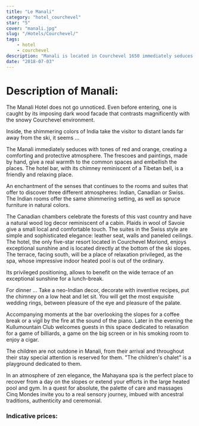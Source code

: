 ```yaml
---
title: "Le Manali"
category: "hotel_courchevel"
star: "5"
cover: "manali.jpg"
slug: "/Hotels/Courchevel/"
tags:
    - hotel
    - courchevel
description: "Manali is located in Courchevel 1650 immediately seduces with tones of red and orange, creating a comforting and protective atmosphere. The frescoes and paintings, made by hand, give a real warmth to the common areas and embellish them while the hotel bar, with its chimney reminiscent of a Tibetan bell offers a friendly and relaxing place "
date: "2018-07-03"
--- 
```

 
# Description of Manali:

The Manali Hotel does not go unnoticed. Even before entering, one is caught by its imposing dark wood facade that contrasts magnificently with the snowy Courchevel environment.

Inside, the shimmering colors of India take the visitor to distant lands far away from the ski, it seems ...

The Manali immediately seduces with tones of red and orange, creating a comforting and protective atmosphere.
The frescoes and paintings, made by hand, give a real warmth to the common spaces and embellish the places. The hotel bar, with its chimney reminiscent of a Tibetan bell, is a friendly and relaxing place.

An enchantment of the senses that continues to the rooms and suites that offer to discover three different atmospheres: Indian, Canadian or Swiss. The Indian rooms offer the same shimmering setting, as well as spruce furniture in natural colors.

The Canadian chambers celebrate the forests of this vast country and have a natural wood log decor reminiscent of a cabin. Plaids in wool of Savoie give a small local and comfortable touch. The suites in the Swiss style are simple and sophisticated elegance: leather seat, walls and paneled ceilings. The hotel, the only five-star resort located in Courchevel Moriond, enjoys exceptional sunshine and is located directly at the bottom of the ski slopes. The terrace, facing south, will be a place of relaxation privileged, as the spa, whose impressive indoor heated pool is out of the ordinary.

Its privileged positioning, allows to benefit on the wide terrace of an exceptional sunshine for a lunch-break.

For dinner ... Take a neo-Indian decor, decorate with inventive recipes, put the chimney on a low heat and let sit. You will get the most exquisite wedding rings, between pleasure of the eye and pleasure of the palate.

Accompanying moments at the bar overlooking the slopes for a coffee break or a vigil by the fire at the sound of the piano. Later in the evening the Kullumountain Club welcomes guests in this space dedicated to relaxation for a game of billiards, a game on the big screen or in his smoking room to enjoy a cigar.

The children are not outdone in Manali, from their arrival and throughout their stay special attention is reserved for them. "The children's chalet" is a playground dedicated to them.

In an atmosphere of zen elegance, the Mahayana spa is the perfect place to recover from a day on the slopes or extend your efforts in the large heated pool and gym.
In a quest for absolute, the palette of care and massages Cinq Mondes invite you to a real sensory journey, imbued with ancestral traditions, authenticity and ceremonial.

### Indicative prices: